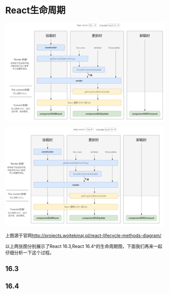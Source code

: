 <!--
 * @Description: In User Settings Edit
 * @Author: your name
 * @Date: 2019-09-16 20:19:51
 * @LastEditTime: 2019-09-16 20:33:56
 * @LastEditors: Please set LastEditors
 -->
# React生命周期 
![react 16.3生命周期图](./images/1603.png)


![react 16.4生命周期图](./images/1604.png)

上图源于官网<http://projects.wojtekmaj.pl/react-lifecycle-methods-diagram/>

以上两张图分别展示了React 16.3,React 16.4^的生命周期图，下面我们再来一起仔细分析一下这个过程。

## 16.3


## 16.4
